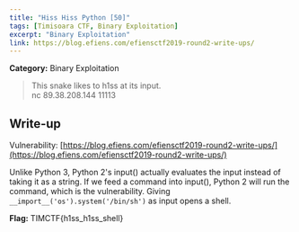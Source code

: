 ```yaml
---
title: "Hiss Hiss Python [50]"
tags: [Timisoara CTF, Binary Exploitation]
excerpt: "Binary Exploitation"
link: https://blog.efiens.com/efiensctf2019-round2-write-ups/
--- 
```


**Category:** Binary Exploitation 

> This snake likes to h1ss at its input.  
nc 89.38.208.144 11113

## Write-up
Vulnerability: [https://blog.efiens.com/efiensctf2019-round2-write-ups/](https://blog.efiens.com/efiensctf2019-round2-write-ups/)

Unlike Python 3, Python 2's input() actually evaluates the input instead of taking it as a string. If we feed a command into input(), Python 2 will run the command, which is the vulnerability.
Giving `__import__('os').system('/bin/sh')` as input opens a shell.

**Flag:** TIMCTF{h1ss_h1ss_shell}